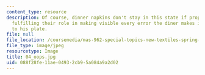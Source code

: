 ```yaml
---
content_type: resource
description: Of course, dinner napkins don't stay in this state if properly used,
  fulfilling their role in making visible every error the diner makes in relationship
  to his plate.
file: null
file_location: /coursemedia/mas-962-special-topics-new-textiles-spring-2010/088f28fe11ae04932cb95a084a9a2d02_04_oops.jpg
file_type: image/jpeg
resourcetype: Image
title: 04_oops.jpg
uid: 088f28fe-11ae-0493-2cb9-5a084a9a2d02
---
```

